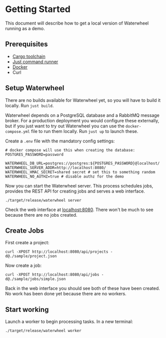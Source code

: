 Getting Started
===============

This document will describe how to get a local version of Waterwheel running 
as a demo.

## Prerequisites

 * [Cargo toolchain](https://rustup.rs/)
 * [Just command runner](https://github.com/casey/just#packages)
 * [Docker](https://docs.docker.com/get-docker/)
 * Curl

## Setup Waterwheel

There are no builds available for Waterwheel yet, so you will have to build it
locally. Run `just build`.

Waterwheel depends on a PostgreSQL database and a RabbitMQ message broker.
For a production deployment you would configure these externally, but if you 
just want to try out Waterwheel you can use the `docker-compose.yml` 
file to run them locally. Run `just up` to launch these.

Create a `.env` file with the mandatory config settings:

```shell
# docker compose will use this when creating the database:
POSTGRES_PASSWORD=password

WATERWHEEL_DB_URL=postgres://postgres:${POSTGRES_PASSWORD}@localhost/
WATERWHEEL_SERVER_ADDR=http://localhost:8080/
WATERWHEEL_HMAC_SECRET=shared secret # set this to something random
WATERWHEEL_NO_AUTHZ=true # disable authz for the demo
```

Now you can start the Waterwheel server. This process schedules jobs, provides
the REST API for creating jobs and serves a web interface.

```shell
./target/release/waterwheel server
```

Check the web interface at [localhost:8080](http://localhost:8080). There 
won't be much to see because there are no jobs created.

## Create Jobs

First create a project:

```shell
curl -XPOST http://localhost:8080/api/projects -d@./sample/project.json
```

Now create a job:

```shell
curl -XPOST http://localhost:8080/api/jobs -d@./sample/jobs/simple.json
```

Back in the web interface you should see both of these have been created. No 
work has been done yet because there are no workers.

## Start working

Launch a worker to begin processing tasks. In a new terminal:

```shell
./target/release/waterwheel worker
```
